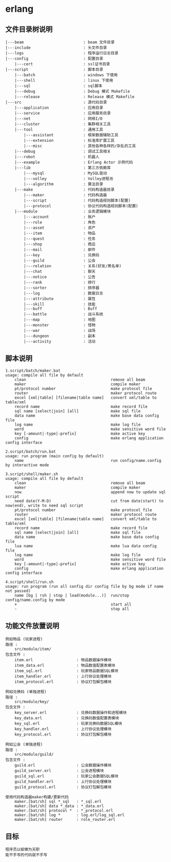 # erlang

##  **文件目录树说明**
    |---beam                          : beam 文件目录  
    |---include                       : 头文件目录
    |---logs                          : 程序运行日志目录
    |---config                        : 配置目录  
        |---cert                      : ssl证书目录  
    |---script                        : 脚本目录  
        |---batch                     : windows 下使用
        |---shell                     : linux 下使用
        |---sql                       : sql脚本
        |---debug                     : Debug 模式 Makefile
        |---release                   : Release 模式 Makefile
    |---src                           : 源代码目录
        |---application               : 应用目录
        |---service                   : 应用服务目录
        |---net                       : 网络I/O
        |---cluster                   : 集群相关工具  
        |---tool                      : 通用工具  
            |---assistant             : 框架数据辅助工具
            |---extension             : 标准库扩展工具
            |---misc                  : 其他各种各样的/杂乱的工具
        |---debug                     : 调试工具相关  
        |---robot                     : 机器人  
        |---example                   : Erlang Actor 示例代码
        |---lib                       : 第三方依赖库  
            |---mysql                 : MySQL驱动  
            |---volley                : Volley进程池
            |---algorithm             : 算法目录
        |---make                      : 代码构造器目录  
            |---maker                 : 代码构造器  
            |---script                : 代码构造规则脚本(配置)  
            |---protocol              : 协议代码构造规则脚本(配置)
        |---module                    : 业务逻辑模块  
            |---account               : 账户  
            |---role                  : 角色
            |---asset                 : 资产
            |---item                  : 物品  
            |---quest                 : 任务  
            |---shop                  : 商店  
            |---mail                  : 邮件  
            |---key                   : 兑换码  
            |---guild                 : 公会  
            |---relation              : 关系(好友/黑名单)
            |---chat                  : 聊天  
            |---notice                : 公告  
            |---rank                  : 排行  
            |---sorter                : 排序器  
            |---log                   : 数据日志  
            |---attribute             : 属性  
            |---skill                 : 技能  
            |---buff                  : Buff  
            |---battle                : 战斗系统  
            |---map                   : 地图
            |---monster               : 怪物
            |---war                   : 战场  
            |---dungeon               : 副本  
            |---activity              : 活动

##  **脚本说明**
    1.script/batch/maker.bat
    usage: compile all file by default  
        clean                                     remove all beam  
        maker                                     compile maker  
        pt/protocol number                        make protocol file  
        router                                    maker protocol route  
        excel [xml|table] [filename|table name]   convert xml/table to table/xml  
        record name                               make record file  
        sql name [select|join] [all]              make sql file  
        data name                                 make base data config file  
        log name                                  make log file  
        word                                      make sensitive word file  
        key [-amount|-type|-prefix]               make active key  
        config                                    make erlang application config interface  

    2.script/batch/run.bat
    usage: run program (main config by default)  
        name                                      run config/name.config by interactive mode

    3.script/shell/maker.sh
    usage: compile all file by default
        clean                                     remove all beam  
        maker                                     compile maker  
        now                                       append now to update sql script  
        need date(Y-M-D)                          cut from date(start) to now(end), write to need sql script  
        pt/protocol number                        make protocol file  
        router                                    maker protocol route  
        excel [xml|table] [filename|table name]   convert xml/table to table/xml  
        record name                               make record file  
        sql name [select|join] [all]              make sql file  
        data name                                 make base data config file  
        lua name                                  make lua data config file  
        log name                                  make log file  
        word                                      make sensitive word file  
        key [-amount|-type|-prefix]               make active key  
        config                                    make erlang application config interface  

    4.script/shell/run.sh
    usage: run program (run all config dir config file by bg mode if name not passed)
        name [bg | rsh | stop | load(module...)]  run/stop config/name.config by mode
        +                                         start all
        -                                         stop all

##  **功能文件放置说明**
    例如物品 (玩家进程)  
    路径 :
        src/module/item/  
    包含文件 :
        item.erl                   : 物品数据操作模块  
        item_data.erl              : 物品数值配置表模块  
        item_sql.erl               : 玩家物品数据SQL模块  
        item_handler.erl           : 上行协议处理模块
        item_protocol.erl          : 协议打包解包模块  

    例如兑换码 (单独进程)
    路径 :
        src/module/key/
    包含文件 :
        key_server.erl             : 兑换码数据操作和进程模块  
        key_data.erl               : 兑换码数值配置表模块  
        key_sql.erl                : 玩家兑换码数据SQL模块  
        key_handler.erl            : 上行协议处理模块
        key_protocol.erl           : 协议打包解包模块  

    例如公会 (单独进程)  
    路径 :  
        src/module/guild/
    包含文件 :
        guild.erl                  : 公会数据操作模块
        guild_server.erl           : 公会进程模块  
        guild_sql.erl              : 玩家公会数据SQL模块  
        guild_handler.erl          : 上行协议处理模块
        guild_protocol.erl         : 协议打包解包模块  

    使用代码构造器maker构建/更新代码
        maker.[bat/sh] sql *_sql   : *_sql.erl  
        maker.[bat/sh] data *_data : *_data.erl  
        maker.[bat/sh] protocol *  : *_protocol.erl  
        maker.[bat/sh] log *       : log.erl/log_sql.erl
        maker.[bat/sh] router      : role_router.erl

##  目标
    程序员以偷懒为天职
    能不手写的代码就不手写
